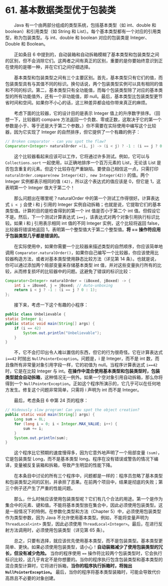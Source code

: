 # 61. 基本数据类型优于包装类

&emsp;&emsp;Java 有一个由两部分组成的类型系统，包括基本类型（如 int、double 和 boolean）和引用类型（如 String 和 List）。每个基本类型都有一个对应的引用类型，称为包装类型。与 int、double 和 boolean 对应的包装类是 Integer、Double 和 Boolean。

&emsp;&emsp;正如条目 6 中提到的，自动装箱和自动拆箱模糊了基本类型和包装类型之间的区别，但不会消除它们。这两者之间有真正的区别，重要的是你要始终意识到正在使用的是哪一种，并在它们之间仔细选择。

&emsp;&emsp;基本类型和包装类型之间有三个主要区别。首先，基本类型只有它们的值，而包装类型具有与其值不同的标识。换句话说，两个包装类型实例可以具有相同的值和不同的标识。第二，基本类型只有全功能值，而每个包装类型除了对应的基本类型的所有功能值外，还有一个非功能值，即 null。最后，基本类型比包装类型更节省时间和空间。如果你不小心的话，这三种差异都会给你带来真正的麻烦。

&emsp;&emsp;考虑下面的比较器，它的设计目的是表示 Integer 值上的升序数字排序。（回想一下，比较器的 compare 方法返回一个负数、零或正数，这取决于它的第一个参数是小于、等于还是大于第二个参数。）你不需要在实际使用中编写这个比较器，因为它实现了 Integer 的自然排序，但它提供了一个有趣的例子：

```java
// Broken comparator - can you spot the flaw?
Comparator<Integer> naturalOrder =(i, j) -> (i < j) ? -1 : (i == j ? 0 : 1);
```

&emsp;&emsp;这个比较器看起来应该可以工作，它将通过许多测试。例如，它可以与 `Collections.sort` 一起使用，以正确地排序一个百万元素的 List，无论该 List 是否包含重复的元素。但这个比较存在严重缺陷。要使自己相信这一点，只需打印 `naturalOrder.compare(new Integer(42), new Integer(42))` 的值。两个 Integer 实例都表示相同的值 `(42)`，所以这个表达式的值应该是 0，但它是 1，这表明第一个 Integer 值大于第二个！

&emsp;&emsp;那么问题出在哪里呢？naturalOrder 中的第一个测试工作得很好。计算表达式 `i < j` 会使 i 和 j 引用的 Integer 实例自动拆箱；也就是说，它提取它们的基本类型值。计算的目的是检查得到的第一个 int 值是否小于第二个 int 值。但假设它不是。然后，下一个测试计算表达式 `i==j`，该表达式对两个对象引用执行标识比较。如果 i 和 j 引用表示相同 int 值的不同 Integer 实例，这个比较将返回 false，比较器将错误地返回 1，表明第一个整型值大于第二个整型值。**将 == 操作符应用于包装类型几乎都是错误的。**

&emsp;&emsp;在实际使用中，如果你需要一个比较器来描述类型的自然顺序，你应该简单地调用 `Comparator.naturalOrder()`，如果你自己编写一个比较器，你应该使用比较器构造方法，或者对基本类型使用静态比较方法（详见第 14 条）。也就是说，你可以通过添加两个局部变量来存储基本类型 int 值，并对这些变量执行所有的比较，从而修复损坏的比较器中的问题。这避免了错误的标识比较：

```java
Comparator<Integer> naturalOrder = (iBoxed, jBoxed) -> {
    int i = iBoxed, j = jBoxed; // Auto-unboxing
    return i < j ? -1 : (i == j ? 0 : 1);
};
```

&emsp;&emsp;接下来，考虑一下这个有趣的小程序：

```java
public class Unbelievable {
static Integer i;
public static void main(String[] args) {
    if (i == 42)
        System.out.println("Unbelievable");
    }
}
```

&emsp;&emsp;不，它不会打印出令人难以置信的东西，但它的行为很奇怪。它在计算表达式 `i==42` 时抛出 `NullPointerException`。问题是，i 是 Integer，而不是 int 数，而且像所有非常量对象引用字段一样，它的初值为 null。当程序计算表达式 `i==42` 时，它是在比较 Integer 与 int。**在操作中混合使用基本类型和包装类型时，包装类型就会自动拆箱**，这种情况无一例外。如果一个空对象引用自动拆箱，那么你将得到一个 `NullPointerException`。正如这个程序所演示的，它几乎可以在任何地方发生。修复这个问题非常简单，只需将 i 声明为 int 而不是 Integer。

&emsp;&emsp;最后，考虑条目 6  中第 24 页的程序：

```java
// Hideously slow program! Can you spot the object creation?
public static void main(String[] args) {
    Long sum = 0L;
    for (long i = 0; i < Integer.MAX_VALUE; i++) {
        sum += i;
    }
    System.out.println(sum);
}
```

&emsp;&emsp;这个程序比它预期的速度慢得多，因为它意外地声明了一个局部变量 `(sum)`，它是包装类型 Long，而不是基本类型 long。程序在没有错误或警告的情况下编译，变量被反复装箱和拆箱，导致产生明显的性能下降。

&emsp;&emsp;在本条目中讨论的所有三个程序中，问题都是一样的：程序员忽略了基本类型和包装类型之间的区别，并承担了恶果。在前两个项目中，结果是彻底的失败；第三个例子还产生了严重的性能问题。

&emsp;&emsp;那么，什么时候应该使用包装类型呢？它们有几个合法的用途。第一个是作为集合中的元素、键和值。不能将基本类型放在集合中，因此必须使用包装类型。这是一般情况下的特例。在参数化类型和方法（Chapter 5）中，必须使用包装类型作为类型参数，因为 Java 不允许使用基本类型。例如，不能将变量声明为 `ThreadLocal<int>` 类型，因此必须使用 `ThreadLocal<Integer>`。最后，在进行反射方法调用时，必须使用包装类型（详见第 65 条）。

&emsp;&emsp;总之，只要有选择，就应该优先使用基本类型，而不是包装类型。基本类型更简单、更快。如果必须使用包装类型，请小心！**自动装箱减少了使用包装类型的冗长，但没有减少危险。** 当你的程序使用 `==` 操作符比较两个包装类型时，它会执行标识比较，这几乎肯定不是你想要的。当你的程序执行包含包装类型和基本类型的混合类型计算时，它将进行拆箱，**当你的程序执行拆箱时，将抛出 `NullPointerException`。** 最后，当你的程序将基本类型装箱时，可能会导致代价高昂且不必要的对象创建。

